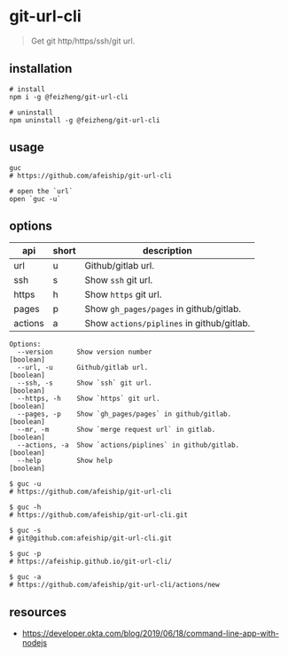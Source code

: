 # git-url-cli
> Get git http/https/ssh/git url.

## installation
```shell
# install
npm i -g @feizheng/git-url-cli

# uninstall
npm uninstall -g @feizheng/git-url-cli
```

## usage
```shell
guc
# https://github.com/afeiship/git-url-cli

# open the `url`
open `guc -u`
```

## options
| api     | short | description                               |
| ------- | ----- | ----------------------------------------- |
| url     | u     | Github/gitlab url.                        |
| ssh     | s     | Show `ssh` git url.                       |
| https   | h     | Show `https` git url.                     |
| pages   | p     | Show `gh_pages/pages` in github/gitlab.   |
| actions | a     | Show `actions/piplines` in github/gitlab. |

~~~
Options:
  --version      Show version number                                   [boolean]
  --url, -u      Github/gitlab url.                                    [boolean]
  --ssh, -s      Show `ssh` git url.                                   [boolean]
  --https, -h    Show `https` git url.                                 [boolean]
  --pages, -p    Show `gh_pages/pages` in github/gitlab.               [boolean]
  --mr, -m       Show `merge request url` in gitlab.                   [boolean]
  --actions, -a  Show `actions/piplines` in github/gitlab.             [boolean]
  --help         Show help                                             [boolean]
~~~

```shell
$ guc -u
# https://github.com/afeiship/git-url-cli

$ guc -h
# https://github.com/afeiship/git-url-cli.git

$ guc -s
# git@github.com:afeiship/git-url-cli.git

$ guc -p
# https://afeiship.github.io/git-url-cli/

$ guc -a
# https://github.com/afeiship/git-url-cli/actions/new
```

## resources
- https://developer.okta.com/blog/2019/06/18/command-line-app-with-nodejs
